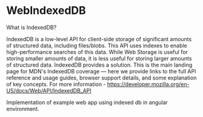 # WebIndexedDB

What is IndexedDB? 

IndexedDB is a low-level API for client-side storage of significant amounts of structured data, including files/blobs. This API uses indexes to enable high-performance searches of this data. While Web Storage is useful for storing smaller amounts of data, it is less useful for storing larger amounts of structured data. IndexedDB provides a solution. This is the main landing page for MDN's IndexedDB coverage — here we provide links to the full API reference and usage guides, browser support details, and some explanation of key concepts. For more information - https://developer.mozilla.org/en-US/docs/Web/API/IndexedDB_API

Implementation of example web app using indexed db in angular environment.
